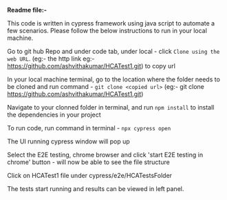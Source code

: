 **Readme file:-**

This code is written in cypress framework using java script to automate a few scenarios. Please follow the below instructions to run in your local machine.

Go to git hub Repo and under code tab, under local - click `Clone using the web URL`. (eg:- the  http link eg:- https://github.com/ashvithakumar/HCATest1.git) to copy url

In your local machine terminal, go to the location where the folder needs to be cloned and run command - `git clone <copied url>` (eg:- git clone https://github.com/ashvithakumar/HCATest1.git)

Navigate to your clonned folder in terminal, and run `npm install` to install the dependencies in your project

To run code, run command in terminal - `npx cypress open`

The UI running cypress window will pop up

Select the E2E testing, chrome browser and click 'start E2E testing in chrome' button - will now be able to see the file structure

Click on HCATest1 file under cypress/e2e/HCATestsFolder

The tests start running and results can be viewed in left panel.

